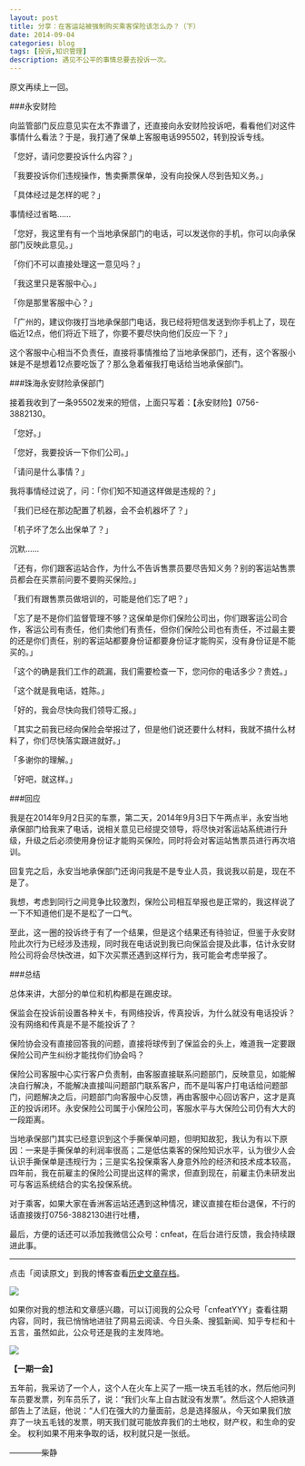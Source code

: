 ```yaml
---
layout: post
title: 分享：在客运站被强制购买乘客保险该怎么办？（下）
date: 2014-09-04
categories: blog
tags: [投诉,知识管理]
description: 遇见不公平的事情总要去投诉一次。
---
```


原文再续上一回。

###永安财险

向监管部门反应意见实在太不靠谱了，还直接向永安财险投诉吧，看看他们对这件事情什么看法？于是，我打通了保单上客服电话995502，转到投诉专线。

「您好，请问您要投诉什么内容？」

「我要投诉你们违规操作，售卖撕票保单，没有向投保人尽到告知义务。」

「具体经过是怎样的呢？」

事情经过省略……

「您好，我这里有有一个当地承保部门的电话，可以发送你的手机，你可以向承保部门反映此意见。」

「你们不可以直接处理这一意见吗？」

「我这里只是客服中心。」

「你是那里客服中心？」

「广州的，建议你拨打当地承保部门电话，我已经将短信发送到你手机上了，现在临近12点，他们将近下班了，你要不要尽快向他们反应一下？」

这个客服中心相当不负责任，直接将事情推给了当地承保部门，还有，这个客服小妹是不是想着12点要吃饭了？那么急着催我打电话给当地承保部门。


###珠海永安财险承保部门

接着我收到了一条95502发来的短信，上面只写着：【永安财险】0756-3882130。

「您好。」

「您好，我要投诉一下你们公司。」

「请问是什么事情？」

我将事情经过说了，问：「你们知不知道这样做是违规的？」

「我们已经在那边配置了机器，会不会机器坏了？」

「机子坏了怎么出保单了？」

沉默……

「还有，你们跟客运站合作，为什么不告诉售票员要尽告知义务？别的客运站售票员都会在买票前问要不要购买保险。」

「我们有跟售票员做培训的，可能是他们忘了吧？」

「忘了是不是你们监督管理不够？这保单是你们保险公司出，你们跟客运公司合作，客运公司有责任，他们卖他们有责任，但你们保险公司也有责任，不过最主要的还是你们责任，别的客运站都要身份证都要身份证才能购买，没有身份证是不能买的。」

「这个的确是我们工作的疏漏，我们需要检查一下，您问你的电话多少？贵姓。」

「这个就是我电话，姓陈。」

「好的，我会尽快向我们领导汇报。」

「其实之前我已经向保险会举报过了，但是他们说还要什么材料，我就不搞什么材料了，你们尽快落实跟进就好。」

「多谢你的理解。」

「好吧，就这样。」

###回应

我是在2014年9月2日买的车票，第二天，2014年9月3日下午两点半，永安当地承保部门给我来了电话，说相关意见已经提交领导，将尽快对客运站系统进行升级，升级之后必须使用身份证才能购买保险，同时将会对客运站售票员进行再次培训。

回复完之后，永安当地承保部门还询问我是不是专业人员，我说我以前是，现在不是了。

我想，考虑到同行之间竞争比较激烈，保险公司相互举报也是正常的，我这样说了一下不知道他们是不是松了一口气。

至此，这一圈的投诉终于有了一个结果，但是这个结果还有待验证，但鉴于永安财险此次行为已经涉及违规，同时我在电话说到我已向保监会提及此事，估计永安财险公司将会尽快改进，如下次买票还遇到这样行为，我可能会考虑举报了。

###总结

总体来讲，大部分的单位和机构都是在踢皮球。

保监会在投诉前设置各种关卡，有网络投诉，传真投诉，为什么就没有电话投诉？没有网络和传真是不是不能投诉了？

保险协会没有直接回答我的问题，直接将球传到了保监会的头上，难道我一定要跟保险公司产生纠纷才能找你们协会吗？

保险公司客服中心实行客户负责制，由客服直接联系问题部门，反映意见，如能解决自行解决，不能解决直接叫问题部门联系客户，而不是叫客户打电话给问题部门，问题解决之后，问题部门向客服中心反馈，再由客服中心回访客户，这才是真正的投诉闭环。永安保险公司属于小保险公司，客服水平与大保险公司仍有大大的一段距离。

当地承保部门其实已经意识到这个手撕保单问题，但明知故犯，我认为有以下原因：一来是手撕保单的利润率很高；二是低估乘客的保险知识水平，认为很少人会认识手撕保单是违规行为；三是实名投保乘客人身意外险的经济和技术成本较高，四年前，我在前雇主的保险公司提出这样的需求，但直到现在，前雇主仍未研发出可与客运系统结合的实名投保系统。

对于乘客，如果大家在香洲客运站还遇到这种情况，建议直接在柜台退保，不行的话直接拨打0756-3882130进行吐槽，

最后，方便的话还可以添加我微信公众号：cnfeat，在后台进行反馈，我会持续跟进此事。


----

点击「阅读原文」到我的博客查看[历史文章存档](http://xiaoyan.work)。

![](http://cnfeat.qiniudn.com/mHDSX.png)

如果你对我的想法和文章感兴趣，可以订阅我的公众号「cnfeatYYY」查看往期内容，同时，我已悄悄地进驻了网易云阅读、今日头条、搜狐新闻、知乎专栏和十五言，虽然如此，公众号还是我的主发阵地。

![](http://cnfeat.qiniudn.com/signitrue-2014-07-11.png)


**【一期一会】**


五年前，我采访了一个人，这个人在火车上买了一瓶一块五毛钱的水，然后他问列车员要发票，列车员乐了，说：“我们火车上自古就没有发票”。然后这个人把铁道部告上了法庭，他说：“人们在强大的力量面前，总是选择服从，今天如果我们放弃了一块五毛钱的发票，明天我们就可能放弃我们的土地权，财产权，和生命的安全。 权利如果不用来争取的话，权利就只是一张纸。


————柴静

